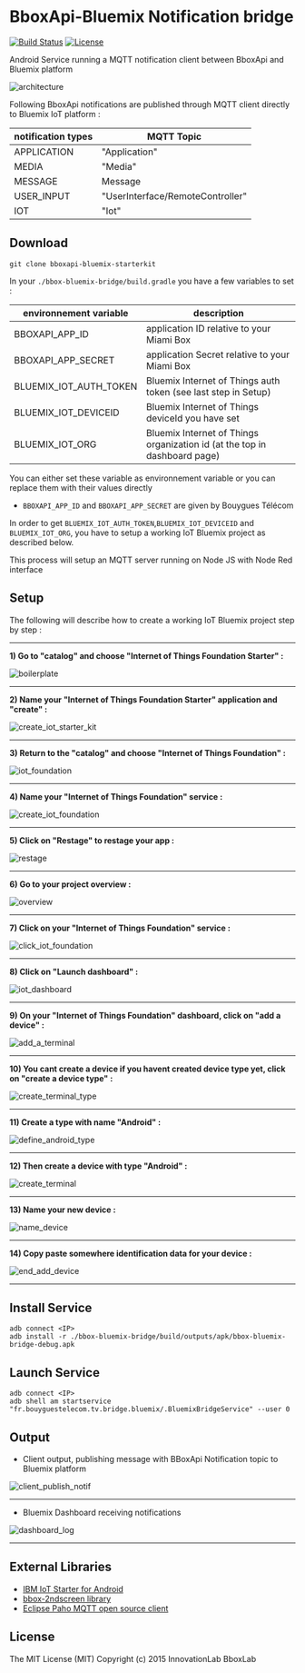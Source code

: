 # BboxApi-Bluemix Notification bridge

[![Build Status](https://travis-ci.org/BboxLab/bboxapi-bluemix-starterkit.svg)](https://travis-ci.org/BboxLab/bboxapi-bluemix-starterkit)
[![License](http://img.shields.io/:license-mit-blue.svg)](LICENSE.md)

Android Service running a MQTT notification client between BboxApi and Bluemix platform

![architecture](img/architecture.png)

Following BboxApi notifications are published through MQTT client directly to Bluemix IoT platform : 


| notification types | MQTT Topic |
|--------------------|-------------------|
| APPLICATION         |  "Application" |
| MEDIA     |     "Media"       |
| MESSAGE |     Message         |
| USER_INPUT   |   "UserInterface/RemoteController"      |
| IOT        |    "Iot"    |

## Download

```
git clone bboxapi-bluemix-starterkit
```

In your `./bbox-bluemix-bridge/build.gradle` you have a few variables to set :

| environnement variable | description |
|--------------------|-------------------|
| BBOXAPI_APP_ID         | application ID relative to your Miami Box  |
| BBOXAPI_APP_SECRET     | application Secret relative to your Miami Box             |
| BLUEMIX_IOT_AUTH_TOKEN | Bluemix Internet of Things auth token (see last step in Setup)              |
| BLUEMIX_IOT_DEVICEID   | Bluemix Internet of Things deviceId you have set              |
| BLUEMIX_IOT_ORG        | Bluemix Internet of Things organization id (at the top in dashboard page)        |

You can either set these variable as environnement variable or you can replace them with their values directly

* `BBOXAPI_APP_ID` and `BBOXAPI_APP_SECRET` are given by Bouygues Télécom

In order to get `BLUEMIX_IOT_AUTH_TOKEN`,`BLUEMIX_IOT_DEVICEID` and `BLUEMIX_IOT_ORG`, you have to setup a working IoT Bluemix project as described below.

This process will setup an MQTT server running on Node JS with Node Red interface

## Setup

The following will describe how to create a working IoT Bluemix project step by step :

<hr/>

<b>1) Go to "catalog" and choose "Internet of Things Foundation Starter" :</b>

![boilerplate](img/boilerplate.png)
<hr/>

<b>2) Name your "Internet of Things Foundation Starter" application and "create" :</b>

![create_iot_starter_kit](img/create_iot_starter_kit.png)
<hr/>

<b>3) Return to the "catalog" and choose "Internet of Things Foundation" : </b>

![iot_foundation](img/iot_foundation.png)
<hr/>

<b>4) Name your "Internet of Things Foundation" service : </b>

![create_iot_foundation](img/create_iot_foundation.png)
<hr/>

<b>5) Click on "Restage" to restage your app :</b>

![restage](img/restage.png)
<hr/>

<b>6) Go to your project overview :</b>

![overview](img/overview.png)
<hr/>

<b>7) Click on your "Internet of Things Foundation" service :</b>

![click_iot_foundation](img/click_iot_foundation.png)
<hr/>

<b>8) Click on "Launch dashboard" : </b>

![iot_dashboard](img/iot_dashboard.png)
<hr/>

<b>9) On your "Internet of Things Foundation" dashboard, click on "add a device" : </b>

![add_a_terminal](img/add_a_terminal.png)
<hr/>

<b>10) You cant create a device if you havent created device type yet, click on "create a device type" :</b>

![create_terminal_type](img/create_terminal_type.png)
<hr/>

<b>11) Create a type with name "Android" :</b>

![define_android_type](img/define_android_type.png)
<hr/>

<b>12) Then create a device with type "Android" : </b>

![create_terminal](img/create_terminal.png)
<hr/>

<b>13) Name your new device :</b>

![name_device](img/name_device.png)
<hr/>

<b>14) Copy paste somewhere identification data for your device :</b>

![end_add_device](img/end_add_device.png)
<hr/>

## Install Service

```
adb connect <IP>
adb install -r ./bbox-bluemix-bridge/build/outputs/apk/bbox-bluemix-bridge-debug.apk
```

## Launch Service

```
adb connect <IP>
adb shell am startservice  "fr.bouyguestelecom.tv.bridge.bluemix/.BluemixBridgeService" --user 0
```

## Output

* Client output, publishing message with BBoxApi Notification topic to Bluemix platform

![client_publish_notif](img/client_publish_notif.png)
<hr/>

* Bluemix Dashboard receiving notifications

![dashboard_log](img/dashboard_log.png)
<hr/>

## External Libraries

* <a href="https://github.com/ibm-messaging/iot-starter-for-android">IBM IoT Starter for Android</a>
* <a href="https://github.com/BboxLab/bbox-2ndscreen-android">bbox-2ndscreen library</a>
* <a href="http://www.eclipse.org/paho/">Eclipse Paho MQTT open source client</a>

## License

The MIT License (MIT) Copyright (c) 2015 InnovationLab BboxLab
